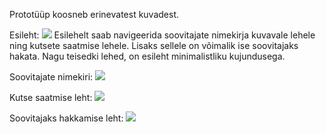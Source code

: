 Prototüüp koosneb erinevatest kuvadest.

Esileht:
![](https://poliitilinesoovitusleht.mybalsamiq.com/mockups/2774673.png?key=f72de9e4de0984edc24ab0a181c7c6a195ecf194)
Esilehelt saab navigeerida soovitajate nimekirja kuvavale lehele ning kutsete saatmise lehele. Lisaks sellele on võimalik ise soovitajaks hakata. Nagu teisedki lehed, on esileht minimalistliku kujundusega.

Soovitajate nimekiri:
![](https://poliitilinesoovitusleht.mybalsamiq.com/mockups/2773468.png?key=f72de9e4de0984edc24ab0a181c7c6a195ecf194)

Kutse saatmise leht:
![](https://poliitilinesoovitusleht.mybalsamiq.com/mockups/2774692.png?key=f72de9e4de0984edc24ab0a181c7c6a195ecf194)

Soovitajaks hakkamise leht:
![](https://poliitilinesoovitusleht.mybalsamiq.com/mockups/2775460.png?key=f72de9e4de0984edc24ab0a181c7c6a195ecf194)
